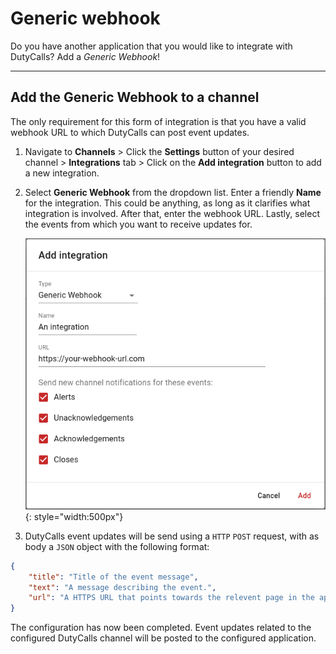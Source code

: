 # Generic webhook

Do you have another application that you would like to integrate with DutyCalls? Add a *Generic Webhook*!

---

## Add the Generic Webhook to a channel

The only requirement for this form of integration is that you have a valid webhook URL to which DutyCalls can post event updates.

1. Navigate to **Channels** > Click the **Settings** button of your desired channel > **Integrations** tab > Click on the **Add integration** button to add a new integration.

2. Select **Generic Webhook** from the dropdown list. Enter a friendly **Name** for the integration. This could be anything, as long as it clarifies what integration is involved. After that, enter the webhook URL. Lastly, select the events from which you want to receive updates for.

    ![image - Add Generic Webhook - Step 2](../images/add-generic-webhook.png){: style="width:500px"}

3. DutyCalls event updates will be send using a `HTTP` `POST` request, with as body a `JSON` object with the following format:

```json
{
    "title": "Title of the event message",
    "text": "A message describing the event.",
    "url": "A HTTPS URL that points towards the relevent page in the application."
}
```

The configuration has now been completed. Event updates related to the configured DutyCalls channel will be posted to the configured application.
